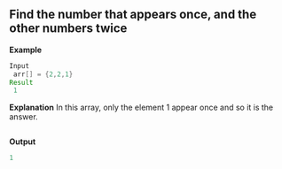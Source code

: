 ## Find the number that appears once, and the other numbers twice

**Example**

```java
Input
 arr[] = {2,2,1}
Result
 1
```

**Explanation**
In this array, only the element 1 appear once and so it is the answer.

```java

```

**Output**

```java
1
```
